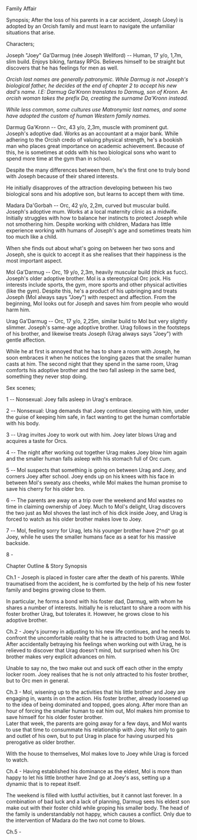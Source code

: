 Family Affair

Synopsis; After the loss of his parents in a car accident, Joseph (Joey)
is adopted by an Orcish family and must learn to navigate the unfamiliar
situations that arise.

Characters;

Joseph "Joey" Ga'Darmug (née Joseph Wellford) -- Human, 17 y/o, 1,7m,
slim build. Enjoys biking, fantasy RPGs. Believes himself to be straight
but discovers that he has feelings for men as well.

*Orcish last names are generally patronymic. While Darmug is not
Joseph's biological father, he decides at the end of chapter 2 to accept
his new dad's name. I.E: Darmug Ga'Kronn translates to Darmug, son of
Kronn. An orcish woman takes the prefix Da, creating the surname
Da'Kronn instead.*

*While less common, some cultures use Matronymic last names, and some
have adopted the custom of human Western family names.*

Darmug Ga'Kronn -- Orc, 43 y/o, 2,3m, muscle with prominent gut.
Joseph's adoptive dad. Works as an accountant at a major bank. While
adhering to the Orcish credo of valuing physical strength, he's a
bookish man who places great importance on academic achievement. Because
of this, he is sometimes at odds with his two biological sons who want
to spend more time at the gym than in school.

Despite the many differences between them, he's the first one to truly
bond with Joseph because of their shared interests.

He initially disapproves of the attraction developing between his two
biological sons and his adoptive son, but learns to accept them with
time.

Madara Da'Gorbah -- Orc, 42 y/o, 2,2m, curved but muscular build.
Joseph's adoptive mum. Works at a local maternity clinic as a midwife.
Initially struggles with how to balance her instincts to protect Joseph
while not smothering him. Despite working with children, Madara has
little experience working with humans of Joseph's age and sometimes
treats him too much like a child.

When she finds out about what's going on between her two sons and
Joseph, she is quick to accept it as she realises that their happiness
is the most important aspect.

Mol Ga'Darmug -- Orc, 19 y/o, 2,3m, heavily muscular build (thick as
fucc). Joseph's older adoptive brother. Mol is a stereotypical Orc jock.
His interests include sports, the gym, more sports and other physical
activities (like the gym). Despite this, he's a product of his
upbringing and treats Joseph (Mol always says "Joey") with respect and
affection. From the beginning, Mol looks out for Joseph and saves him
from people who would harm him.

Urag Ga'Darmug -- Orc, 17 y/o, 2,25m, similar build to Mol but very
slightly slimmer. Joseph's same-age adoptive brother. Urag follows in
the footsteps of his brother, and likewise treats Joseph (Urag always
says "Joey") with gentle affection.

While he at first is annoyed that he has to share a room with Joseph, he
soon embraces it when he notices the longing gazes that the smaller
human casts at him. The second night that they spend in the same room,
Urag comforts his adoptive brother and the two fall asleep in the same
bed, something they never stop doing.

Sex scenes;

1 -- Nonsexual: Joey falls asleep in Urag's embrace.

2 -- Nonsexual: Urag demands that Joey continue sleeping with him, under
the guise of keeping him safe, in fact wanting to get the human
comfortable with his body.

3 -- Urag invites Joey to work out with him. Joey later blows Urag and
acquires a taste for Orcs.

4 -- The night after working out together Urag makes Joey blow him again
and the smaller human falls asleep with his stomach full of Orc cum.

5 -- Mol suspects that something is going on between Urag and Joey, and
corners Joey after school. Joey ends up on his knees with his face in
between Mol's sweaty ass cheeks, while Mol makes the human promise to
save his cherry for his older bro.

6 -- The parents are away on a trip over the weekend and Mol wastes no
time in claiming ownership of Joey. Much to Mol's delight, Urag
discovers the two just as Mol shoves the last inch of his dick inside
Joey, and Urag is forced to watch as his older brother makes love to
Joey.

7 -- Mol, feeling sorry for Urag, lets his younger brother have 2^nd^ go
at Joey, while he uses the smaller humans face as a seat for his massive
backside.

8 -

Chapter Outline & Story Synopsis

Ch.1 - Joseph is placed in foster care after the death of his parents.
While traumatised from the accident, he is comforted by the help of his
new foster family and begins growing close to them.

In particular, he forms a bond with his foster dad, Darmug, with whom he
shares a number of interests. Initially he is reluctant to share a room
with his foster brother Urag, but tolerates it. However, he grows close
to his adoptive brother.

Ch.2 - Joey's journey in adjusting to his new life continues, and he
needs to confront the uncomfortable reality that he is attracted to both
Urag and Mol. After accidentally betraying his feelings when working out
with Urag, he is relieved to discover that Urag doesn't mind, but
surprised when his Orc brother makes very explicit advances on him.

Unable to say no, the two make out and suck off each other in the empty
locker room. Joey realises that he is not only attracted to his foster
brother, but to Orc men in general.

Ch.3 - Mol, wisening up to the activities that his little brother and
Joey are engaging in, wants in on the action. His foster brother,
already loosened up to the idea of being dominated and topped, goes
along. After more than an hour of forcing the smaller human to eat him
out, Mol makes him promise to save himself for his older foster
brother.\
Later that week, the parents are going away for a few days, and Mol
wants to use that time to consummate his relationship with Joey. Not
only to gain and outlet of his own, but to put Urag in place for having
usurped his prerogative as older brother.

With the house to themselves, Mol makes love to Joey while Urag is
forced to watch.

Ch.4 - Having established his dominance as the eldest, Mol is more than
happy to let his little brother have 2nd go at Joey's ass, setting up a
dynamic that is to repeat itself.

The weekend is filled with lustful activities, but it cannot last
forever. In a combination of bad luck and a lack of planning, Darmug
sees his eldest son make out with their foster child while groping his
smaller body. The head of the family is understandably not happy, which
causes a conflict. Only due to the intervention of Madara do the two not
come to blows.

Ch.5 -
